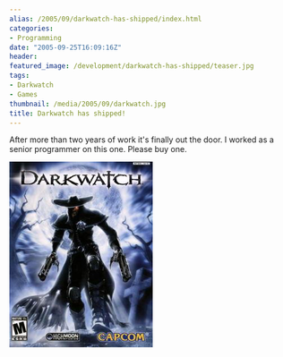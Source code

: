 ```yaml
---
alias: /2005/09/darkwatch-has-shipped/index.html
categories:
- Programming
date: "2005-09-25T16:09:16Z"
header:
featured_image: /development/darkwatch-has-shipped/teaser.jpg
tags:
- Darkwatch
- Games
thumbnail: /media/2005/09/darkwatch.jpg
title: Darkwatch has shipped!
---
```

After more than two years of work it's finally out the door.  I worked as a senior programmer on this one.  Please buy one.

[![](darkwatch.jpg)](http://www.darkwatch.com)
